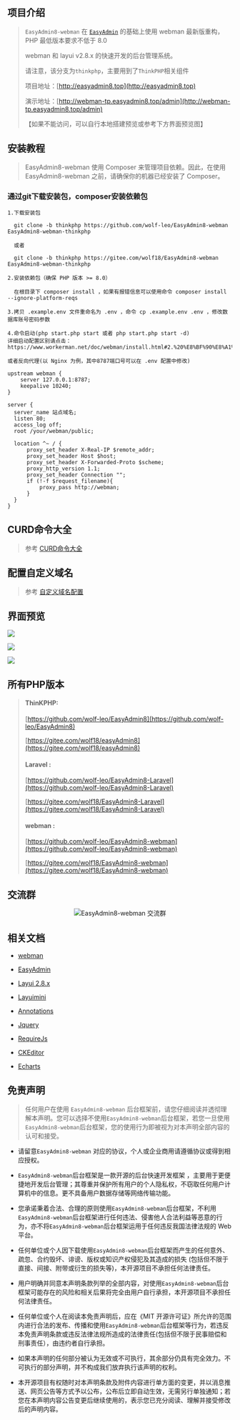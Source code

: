 ## 项目介绍

> `EasyAdmin8-webman` 在 [`EasyAdmin`](https://gitee.com/zhongshaofa/easyadmin) 的基础上使用 webman 最新版重构，PHP 最低版本要求不低于 8.0
>
> webman 和 layui v2.8.x 的快速开发的后台管理系统。
>
> 请注意，该分支为`thinkphp`，主要用到了`ThinkPHP`相关组件
>
> 项目地址：[http://easyadmin8.top](http://easyadmin8.top)
>
> 演示地址：[http://webman-tp.easyadmin8.top/admin](http://webman-tp.easyadmin8.top/admin)
>
>【如果不能访问，可以自行本地搭建预览或参考下方界面预览图】

## 安装教程

> EasyAdmin8-webman 使用 Composer 来管理项目依赖。因此，在使用 EasyAdmin8-webman 之前，请确保你的机器已经安装了 Composer。

### 通过git下载安装包，composer安装依赖包

```
1.下载安装包

  git clone -b thinkphp https://github.com/wolf-leo/EasyAdmin8-webman EasyAdmin8-webman-thinkphp

  或者

  git clone -b thinkphp https://gitee.com/wolf18/EasyAdmin8-webman EasyAdmin8-webman-thinkphp

2.安装依赖包（确保 PHP 版本 >= 8.0）

  在根目录下 composer install ，如果有报错信息可以使用命令 composer install --ignore-platform-reqs
  
3.拷贝 .example.env 文件重命名为 .env ，命令 cp .example.env .env ，修改数据库账号密码参数

4.命令启动(php start.php start 或者 php start.php start -d)
详细启动配置区别请点击：https://www.workerman.net/doc/webman/install.html#2.%20%E8%BF%90%E8%A1%8C

或者反向代理(以 Nginx 为例，其中8787端口号可以在 .env 配置中修改)
  
upstream webman {
    server 127.0.0.1:8787;
    keepalive 10240;
}

server {
  server_name 站点域名;
  listen 80;
  access_log off;
  root /your/webman/public;

  location ^~ / {
      proxy_set_header X-Real-IP $remote_addr;
      proxy_set_header Host $host;
      proxy_set_header X-Forwarded-Proto $scheme;
      proxy_http_version 1.1;
      proxy_set_header Connection "";
      if (!-f $request_filename){
          proxy_pass http://webman;
      }
  }
}

```

## CURD命令大全

> 参考 [CURD命令大全](CURD.md)

## 配置自定义域名

> 参考 [自定义域名配置](CUSTOM_DOMAIN.md)

## 界面预览

![](public/static/common/images/easyadmin8-01.png)

![](public/static/common/images/easyadmin8-02.png)

![](public/static/common/images/easyadmin8-03.png)

## 所有PHP版本

> #### ThinKPHP:
>
>   [https://github.com/wolf-leo/EasyAdmin8](https://github.com/wolf-leo/EasyAdmin8)
>
>   [https://gitee.com/wolf18/easyAdmin8](https://gitee.com/wolf18/easyAdmin8)
>
> #### Laravel :
>
>   [https://github.com/wolf-leo/EasyAdmin8-Laravel](https://github.com/wolf-leo/EasyAdmin8-Laravel)
>
>   [https://gitee.com/wolf18/EasyAdmin8-Laravel](https://gitee.com/wolf18/EasyAdmin8-Laravel)
>
> #### webman :
>
>   [https://github.com/wolf-leo/EasyAdmin8-webman](https://github.com/wolf-leo/EasyAdmin8-webman)
>
>   [https://gitee.com/wolf18/EasyAdmin8-webman](https://gitee.com/wolf18/EasyAdmin8-webman)

## 交流群

<center>

![EasyAdmin8-webman 交流群](public/static/common/images/EasyAdmin8-webman.png)

</center>

## 相关文档

* [webman](https://www.workerman.net/doc/webman/README.html)

* [EasyAdmin](http://easyadmin.99php.cn/docs)

* [Layui 2.8.x](https://layui.dev/docs/2.8/)

* [Layuimini](https://github.com/zhongshaofa/layuimini)

* [Annotations](https://github.com/doctrine/annotations)

* [Jquery](https://github.com/jquery/jquery)

* [RequireJs](https://github.com/requirejs/requirejs)

* [CKEditor](https://github.com/ckeditor/ckeditor4)

* [Echarts](https://github.com/apache/incubator-echarts)

## 免责声明

> 任何用户在使用 `EasyAdmin8-webman` 后台框架前，请您仔细阅读并透彻理解本声明。您可以选择不使用`EasyAdmin8-webman`后台框架，若您一旦使用`EasyAdmin8-webman`后台框架，您的使用行为即被视为对本声明全部内容的认可和接受。

* 请留意`EasyAdmin8-webman` 对应的协议，个人或企业商用请遵循协议或得到相应授权。

* `EasyAdmin8-webman`后台框架是一款开源的后台快速开发框架 ，主要用于更便捷地开发后台管理；其尊重并保护所有用户的个人隐私权，不窃取任何用户计算机中的信息。更不具备用户数据存储等网络传输功能。

* 您承诺秉着合法、合理的原则使用`EasyAdmin8-webman`后台框架，不利用`EasyAdmin8-webman`后台框架进行任何违法、侵害他人合法利益等恶意的行为，亦不将`EasyAdmin8-webman`后台框架运用于任何违反我国法律法规的 Web 平台。

* 任何单位或个人因下载使用`EasyAdmin8-webman`后台框架而产生的任何意外、疏忽、合约毁坏、诽谤、版权或知识产权侵犯及其造成的损失 (包括但不限于直接、间接、附带或衍生的损失等)，本开源项目不承担任何法律责任。

* 用户明确并同意本声明条款列举的全部内容，对使用`EasyAdmin8-webman`后台框架可能存在的风险和相关后果将完全由用户自行承担，本开源项目不承担任何法律责任。

* 任何单位或个人在阅读本免责声明后，应在《MIT 开源许可证》所允许的范围内进行合法的发布、传播和使用`EasyAdmin8-webman`后台框架等行为，若违反本免责声明条款或违反法律法规所造成的法律责任(包括但不限于民事赔偿和刑事责任），由违约者自行承担。

* 如果本声明的任何部分被认为无效或不可执行，其余部分仍具有完全效力。不可执行的部分声明，并不构成我们放弃执行该声明的权利。

* 本开源项目有权随时对本声明条款及附件内容进行单方面的变更，并以消息推送、网页公告等方式予以公布，公布后立即自动生效，无需另行单独通知；若您在本声明内容公告变更后继续使用的，表示您已充分阅读、理解并接受修改后的声明内容。

